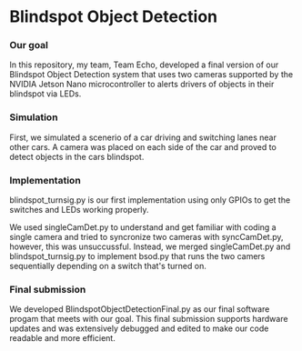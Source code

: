 # Blindspot Object Detection
### Our goal
In this repository, my team, Team Echo, developed a final version of our Blindspot 
Object Detection system that uses two cameras supported by the NVIDIA Jetson Nano 
microcontroller to alerts drivers of objects in their blindspot via LEDs.

### Simulation
First, we simulated a scenerio of a car driving and switching lanes near other
cars. A camera was placed on each side of the car and proved to detect objects in 
the cars blindspot.

### Implementation
blindspot_turnsig.py is our first implementation using only GPIOs to get the switches
and LEDs working properly.

We used singleCamDet.py to understand and get familiar with coding a single camera
and tried to syncronize two cameras with syncCamDet.py, however, this was unsuccussful. 
Instead, we merged singleCamDet.py and blindspot_turnsig.py to implement bsod.py that runs
the two camers sequentially depending on a switch that's turned on.

### Final submission
We developed BlindspotObjectDetectionFinal.py as our final software progam that meets 
with our goal. This final submission supports hardware updates and was extensively debugged
and edited to make our code readable and more efficient.
